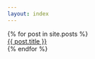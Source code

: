 ```yaml
---
layout: index
---
```


<style>ul {
    padding-inline-start: 0;
    list-style: none;
}</style>

<ul class="posts">
{% for post in site.posts %}
<li><a href="{{ post.url }}" title="{{ post.title }}">{{ post.title }}</a></li>
 {% endfor %}</ul>
 
